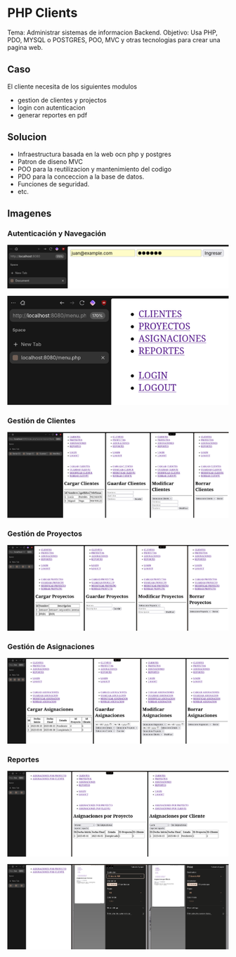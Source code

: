 # PHP Clients

Tema: Administrar sistemas de informacion Backend.
Objetivo: Usa PHP, PDO, MYSQL o POSTGRES, POO, MVC y otras tecnologias para crear una pagina web.

## Caso
El cliente necesita de los siguientes modulos
- gestion de clientes y projectos
- login con autenticacion
- generar reportes en pdf

## Solucion

- Infraestructura basada en la web ocn php y postgres
- Patron de diseno MVC
- POO para la reutilizacion y mantenimiento del codigo
- PDO para la conceccion a la base de datos.
- Funciones de seguridad.
- etc.

## Imagenes

### Autenticación y Navegación
![Login](assets/login.png)

![Menú Principal](assets/menu.png)

### Gestión de Clientes
![CRUD Clientes](assets/crudCliente.png)

### Gestión de Proyectos
![CRUD Proyectos](assets/crudProyecto.png)

### Gestión de Asignaciones
![CRUD Asignaciones](assets/crudAsignaciones.png)

### Reportes
![Reportes](assets/reportes.png)

![Reportes PDF](assets/reportesPdf.png)

